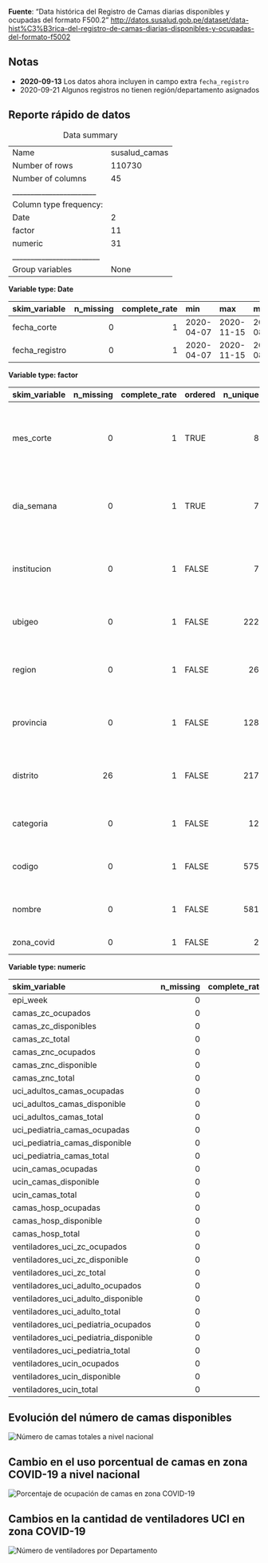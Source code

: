 **Fuente**: “Data histórica del Registro de Camas diarias disponibles y
ocupadas del formato F500.2”
<a href="http://datos.susalud.gob.pe/dataset/data-hist%C3%B3rica-del-registro-de-camas-diarias-disponibles-y-ocupadas-del-formato-f5002" class="uri">http://datos.susalud.gob.pe/dataset/data-hist%C3%B3rica-del-registro-de-camas-diarias-disponibles-y-ocupadas-del-formato-f5002</a>

Notas
-----

-   **2020-09-13** Los datos ahora incluyen in campo extra
    `fecha_registro`
-   2020-09-21 Algunos registros no tienen región/departamento asignados

Reporte rápido de datos
-----------------------

<table>
<caption>Data summary</caption>
<tbody>
<tr class="odd">
<td style="text-align: left;">Name</td>
<td style="text-align: left;">susalud_camas</td>
</tr>
<tr class="even">
<td style="text-align: left;">Number of rows</td>
<td style="text-align: left;">110730</td>
</tr>
<tr class="odd">
<td style="text-align: left;">Number of columns</td>
<td style="text-align: left;">45</td>
</tr>
<tr class="even">
<td style="text-align: left;">_______________________</td>
<td style="text-align: left;"></td>
</tr>
<tr class="odd">
<td style="text-align: left;">Column type frequency:</td>
<td style="text-align: left;"></td>
</tr>
<tr class="even">
<td style="text-align: left;">Date</td>
<td style="text-align: left;">2</td>
</tr>
<tr class="odd">
<td style="text-align: left;">factor</td>
<td style="text-align: left;">11</td>
</tr>
<tr class="even">
<td style="text-align: left;">numeric</td>
<td style="text-align: left;">31</td>
</tr>
<tr class="odd">
<td style="text-align: left;">________________________</td>
<td style="text-align: left;"></td>
</tr>
<tr class="even">
<td style="text-align: left;">Group variables</td>
<td style="text-align: left;">None</td>
</tr>
</tbody>
</table>

**Variable type: Date**

<table>
<thead>
<tr class="header">
<th style="text-align: left;">skim_variable</th>
<th style="text-align: right;">n_missing</th>
<th style="text-align: right;">complete_rate</th>
<th style="text-align: left;">min</th>
<th style="text-align: left;">max</th>
<th style="text-align: left;">median</th>
<th style="text-align: right;">n_unique</th>
</tr>
</thead>
<tbody>
<tr class="odd">
<td style="text-align: left;">fecha_corte</td>
<td style="text-align: right;">0</td>
<td style="text-align: right;">1</td>
<td style="text-align: left;">2020-04-07</td>
<td style="text-align: left;">2020-11-15</td>
<td style="text-align: left;">2020-08-08</td>
<td style="text-align: right;">223</td>
</tr>
<tr class="even">
<td style="text-align: left;">fecha_registro</td>
<td style="text-align: right;">0</td>
<td style="text-align: right;">1</td>
<td style="text-align: left;">2020-04-07</td>
<td style="text-align: left;">2020-11-15</td>
<td style="text-align: left;">2020-08-05</td>
<td style="text-align: right;">223</td>
</tr>
</tbody>
</table>

**Variable type: factor**

<table>
<thead>
<tr class="header">
<th style="text-align: left;">skim_variable</th>
<th style="text-align: right;">n_missing</th>
<th style="text-align: right;">complete_rate</th>
<th style="text-align: left;">ordered</th>
<th style="text-align: right;">n_unique</th>
<th style="text-align: left;">top_counts</th>
</tr>
</thead>
<tbody>
<tr class="odd">
<td style="text-align: left;">mes_corte</td>
<td style="text-align: right;">0</td>
<td style="text-align: right;">1</td>
<td style="text-align: left;">TRUE</td>
<td style="text-align: right;">8</td>
<td style="text-align: left;">oct: 17428, ago: 16898, set: 16711, jul: 16282</td>
</tr>
<tr class="even">
<td style="text-align: left;">dia_semana</td>
<td style="text-align: right;">0</td>
<td style="text-align: right;">1</td>
<td style="text-align: left;">TRUE</td>
<td style="text-align: right;">7</td>
<td style="text-align: left;">dom: 16022, sáb: 15976, vie: 15937, jue: 15856</td>
</tr>
<tr class="odd">
<td style="text-align: left;">institucion</td>
<td style="text-align: right;">0</td>
<td style="text-align: right;">1</td>
<td style="text-align: left;">FALSE</td>
<td style="text-align: right;">7</td>
<td style="text-align: left;">Pri: 49450, Gob: 32197, EsS: 20472, MIN: 5965</td>
</tr>
<tr class="even">
<td style="text-align: left;">ubigeo</td>
<td style="text-align: right;">0</td>
<td style="text-align: right;">1</td>
<td style="text-align: left;">FALSE</td>
<td style="text-align: right;">222</td>
<td style="text-align: left;">130: 3427, 150: 3229, 150: 2788, 150: 2753</td>
</tr>
<tr class="odd">
<td style="text-align: left;">region</td>
<td style="text-align: right;">0</td>
<td style="text-align: right;">1</td>
<td style="text-align: left;">FALSE</td>
<td style="text-align: right;">26</td>
<td style="text-align: left;">LIM: 38528, LA : 9708, ARE: 5597, JUN: 5204</td>
</tr>
<tr class="even">
<td style="text-align: left;">provincia</td>
<td style="text-align: right;">0</td>
<td style="text-align: right;">1</td>
<td style="text-align: left;">FALSE</td>
<td style="text-align: right;">128</td>
<td style="text-align: left;">LIM: 35402, TRU: 6323, ARE: 4520, CUS: 3130</td>
</tr>
<tr class="odd">
<td style="text-align: left;">distrito</td>
<td style="text-align: right;">26</td>
<td style="text-align: right;">1</td>
<td style="text-align: left;">FALSE</td>
<td style="text-align: right;">217</td>
<td style="text-align: left;">TRU: 3427, LIM: 3229, SAN: 2788, MIR: 2753</td>
</tr>
<tr class="even">
<td style="text-align: left;">categoria</td>
<td style="text-align: right;">0</td>
<td style="text-align: right;">1</td>
<td style="text-align: left;">FALSE</td>
<td style="text-align: right;">12</td>
<td style="text-align: left;">II-: 44145, II-: 28477, II-: 17447, III: 7420</td>
</tr>
<tr class="odd">
<td style="text-align: left;">codigo</td>
<td style="text-align: right;">0</td>
<td style="text-align: right;">1</td>
<td style="text-align: left;">FALSE</td>
<td style="text-align: right;">575</td>
<td style="text-align: left;">000: 223, 000: 223, 000: 223, 000: 223</td>
</tr>
<tr class="even">
<td style="text-align: left;">nombre</td>
<td style="text-align: right;">0</td>
<td style="text-align: right;">1</td>
<td style="text-align: left;">FALSE</td>
<td style="text-align: right;">581</td>
<td style="text-align: left;">CLI: 440, CLU: 412, OFT: 296, CHE: 223</td>
</tr>
<tr class="odd">
<td style="text-align: left;">zona_covid</td>
<td style="text-align: right;">0</td>
<td style="text-align: right;">1</td>
<td style="text-align: left;">FALSE</td>
<td style="text-align: right;">2</td>
<td style="text-align: left;">Si: 70042, No: 40688</td>
</tr>
</tbody>
</table>

**Variable type: numeric**

<table>
<thead>
<tr class="header">
<th style="text-align: left;">skim_variable</th>
<th style="text-align: right;">n_missing</th>
<th style="text-align: right;">complete_rate</th>
<th style="text-align: right;">mean</th>
<th style="text-align: right;">sd</th>
<th style="text-align: right;">p0</th>
<th style="text-align: right;">p25</th>
<th style="text-align: right;">p50</th>
<th style="text-align: right;">p75</th>
<th style="text-align: right;">p100</th>
<th style="text-align: left;">hist</th>
</tr>
</thead>
<tbody>
<tr class="odd">
<td style="text-align: left;">epi_week</td>
<td style="text-align: right;">0</td>
<td style="text-align: right;">1</td>
<td style="text-align: right;">32.20</td>
<td style="text-align: right;">8.60</td>
<td style="text-align: right;">15</td>
<td style="text-align: right;">25</td>
<td style="text-align: right;">32</td>
<td style="text-align: right;">40</td>
<td style="text-align: right;">47</td>
<td style="text-align: left;">▅▆▇▇▇</td>
</tr>
<tr class="even">
<td style="text-align: left;">camas_zc_ocupados</td>
<td style="text-align: right;">0</td>
<td style="text-align: right;">1</td>
<td style="text-align: right;">2.25</td>
<td style="text-align: right;">8.26</td>
<td style="text-align: right;">0</td>
<td style="text-align: right;">0</td>
<td style="text-align: right;">0</td>
<td style="text-align: right;">0</td>
<td style="text-align: right;">135</td>
<td style="text-align: left;">▇▁▁▁▁</td>
</tr>
<tr class="odd">
<td style="text-align: left;">camas_zc_disponibles</td>
<td style="text-align: right;">0</td>
<td style="text-align: right;">1</td>
<td style="text-align: right;">0.47</td>
<td style="text-align: right;">1.52</td>
<td style="text-align: right;">0</td>
<td style="text-align: right;">0</td>
<td style="text-align: right;">0</td>
<td style="text-align: right;">0</td>
<td style="text-align: right;">45</td>
<td style="text-align: left;">▇▁▁▁▁</td>
</tr>
<tr class="even">
<td style="text-align: left;">camas_zc_total</td>
<td style="text-align: right;">0</td>
<td style="text-align: right;">1</td>
<td style="text-align: right;">2.71</td>
<td style="text-align: right;">8.64</td>
<td style="text-align: right;">0</td>
<td style="text-align: right;">0</td>
<td style="text-align: right;">0</td>
<td style="text-align: right;">2</td>
<td style="text-align: right;">135</td>
<td style="text-align: left;">▇▁▁▁▁</td>
</tr>
<tr class="odd">
<td style="text-align: left;">camas_znc_ocupados</td>
<td style="text-align: right;">0</td>
<td style="text-align: right;">1</td>
<td style="text-align: right;">17.16</td>
<td style="text-align: right;">65.96</td>
<td style="text-align: right;">0</td>
<td style="text-align: right;">0</td>
<td style="text-align: right;">0</td>
<td style="text-align: right;">10</td>
<td style="text-align: right;">1609</td>
<td style="text-align: left;">▇▁▁▁▁</td>
</tr>
<tr class="even">
<td style="text-align: left;">camas_znc_disponible</td>
<td style="text-align: right;">0</td>
<td style="text-align: right;">1</td>
<td style="text-align: right;">12.60</td>
<td style="text-align: right;">45.58</td>
<td style="text-align: right;">0</td>
<td style="text-align: right;">0</td>
<td style="text-align: right;">0</td>
<td style="text-align: right;">8</td>
<td style="text-align: right;">2419</td>
<td style="text-align: left;">▇▁▁▁▁</td>
</tr>
<tr class="odd">
<td style="text-align: left;">camas_znc_total</td>
<td style="text-align: right;">0</td>
<td style="text-align: right;">1</td>
<td style="text-align: right;">29.76</td>
<td style="text-align: right;">98.78</td>
<td style="text-align: right;">0</td>
<td style="text-align: right;">0</td>
<td style="text-align: right;">3</td>
<td style="text-align: right;">20</td>
<td style="text-align: right;">2563</td>
<td style="text-align: left;">▇▁▁▁▁</td>
</tr>
<tr class="even">
<td style="text-align: left;">uci_adultos_camas_ocupadas</td>
<td style="text-align: right;">0</td>
<td style="text-align: right;">1</td>
<td style="text-align: right;">0.80</td>
<td style="text-align: right;">2.30</td>
<td style="text-align: right;">0</td>
<td style="text-align: right;">0</td>
<td style="text-align: right;">0</td>
<td style="text-align: right;">0</td>
<td style="text-align: right;">230</td>
<td style="text-align: left;">▇▁▁▁▁</td>
</tr>
<tr class="odd">
<td style="text-align: left;">uci_adultos_camas_disponible</td>
<td style="text-align: right;">0</td>
<td style="text-align: right;">1</td>
<td style="text-align: right;">0.48</td>
<td style="text-align: right;">1.32</td>
<td style="text-align: right;">0</td>
<td style="text-align: right;">0</td>
<td style="text-align: right;">0</td>
<td style="text-align: right;">0</td>
<td style="text-align: right;">57</td>
<td style="text-align: left;">▇▁▁▁▁</td>
</tr>
<tr class="even">
<td style="text-align: left;">uci_adultos_camas_total</td>
<td style="text-align: right;">0</td>
<td style="text-align: right;">1</td>
<td style="text-align: right;">1.28</td>
<td style="text-align: right;">2.93</td>
<td style="text-align: right;">0</td>
<td style="text-align: right;">0</td>
<td style="text-align: right;">0</td>
<td style="text-align: right;">2</td>
<td style="text-align: right;">230</td>
<td style="text-align: left;">▇▁▁▁▁</td>
</tr>
<tr class="odd">
<td style="text-align: left;">uci_pediatria_camas_ocupadas</td>
<td style="text-align: right;">0</td>
<td style="text-align: right;">1</td>
<td style="text-align: right;">0.34</td>
<td style="text-align: right;">2.54</td>
<td style="text-align: right;">0</td>
<td style="text-align: right;">0</td>
<td style="text-align: right;">0</td>
<td style="text-align: right;">0</td>
<td style="text-align: right;">47</td>
<td style="text-align: left;">▇▁▁▁▁</td>
</tr>
<tr class="even">
<td style="text-align: left;">uci_pediatria_camas_disponible</td>
<td style="text-align: right;">0</td>
<td style="text-align: right;">1</td>
<td style="text-align: right;">0.18</td>
<td style="text-align: right;">0.87</td>
<td style="text-align: right;">0</td>
<td style="text-align: right;">0</td>
<td style="text-align: right;">0</td>
<td style="text-align: right;">0</td>
<td style="text-align: right;">83</td>
<td style="text-align: left;">▇▁▁▁▁</td>
</tr>
<tr class="odd">
<td style="text-align: left;">uci_pediatria_camas_total</td>
<td style="text-align: right;">0</td>
<td style="text-align: right;">1</td>
<td style="text-align: right;">0.52</td>
<td style="text-align: right;">2.96</td>
<td style="text-align: right;">0</td>
<td style="text-align: right;">0</td>
<td style="text-align: right;">0</td>
<td style="text-align: right;">0</td>
<td style="text-align: right;">89</td>
<td style="text-align: left;">▇▁▁▁▁</td>
</tr>
<tr class="even">
<td style="text-align: left;">ucin_camas_ocupadas</td>
<td style="text-align: right;">0</td>
<td style="text-align: right;">1</td>
<td style="text-align: right;">0.91</td>
<td style="text-align: right;">4.68</td>
<td style="text-align: right;">0</td>
<td style="text-align: right;">0</td>
<td style="text-align: right;">0</td>
<td style="text-align: right;">0</td>
<td style="text-align: right;">89</td>
<td style="text-align: left;">▇▁▁▁▁</td>
</tr>
<tr class="odd">
<td style="text-align: left;">ucin_camas_disponible</td>
<td style="text-align: right;">0</td>
<td style="text-align: right;">1</td>
<td style="text-align: right;">0.42</td>
<td style="text-align: right;">1.96</td>
<td style="text-align: right;">0</td>
<td style="text-align: right;">0</td>
<td style="text-align: right;">0</td>
<td style="text-align: right;">0</td>
<td style="text-align: right;">50</td>
<td style="text-align: left;">▇▁▁▁▁</td>
</tr>
<tr class="even">
<td style="text-align: left;">ucin_camas_total</td>
<td style="text-align: right;">0</td>
<td style="text-align: right;">1</td>
<td style="text-align: right;">1.33</td>
<td style="text-align: right;">6.15</td>
<td style="text-align: right;">0</td>
<td style="text-align: right;">0</td>
<td style="text-align: right;">0</td>
<td style="text-align: right;">0</td>
<td style="text-align: right;">103</td>
<td style="text-align: left;">▇▁▁▁▁</td>
</tr>
<tr class="odd">
<td style="text-align: left;">camas_hosp_ocupadas</td>
<td style="text-align: right;">0</td>
<td style="text-align: right;">1</td>
<td style="text-align: right;">24.55</td>
<td style="text-align: right;">64.18</td>
<td style="text-align: right;">0</td>
<td style="text-align: right;">1</td>
<td style="text-align: right;">6</td>
<td style="text-align: right;">21</td>
<td style="text-align: right;">1418</td>
<td style="text-align: left;">▇▁▁▁▁</td>
</tr>
<tr class="even">
<td style="text-align: left;">camas_hosp_disponible</td>
<td style="text-align: right;">0</td>
<td style="text-align: right;">1</td>
<td style="text-align: right;">25.12</td>
<td style="text-align: right;">47.78</td>
<td style="text-align: right;">0</td>
<td style="text-align: right;">4</td>
<td style="text-align: right;">12</td>
<td style="text-align: right;">26</td>
<td style="text-align: right;">4052</td>
<td style="text-align: left;">▇▁▁▁▁</td>
</tr>
<tr class="odd">
<td style="text-align: left;">camas_hosp_total</td>
<td style="text-align: right;">0</td>
<td style="text-align: right;">1</td>
<td style="text-align: right;">49.66</td>
<td style="text-align: right;">97.43</td>
<td style="text-align: right;">0</td>
<td style="text-align: right;">8</td>
<td style="text-align: right;">20</td>
<td style="text-align: right;">48</td>
<td style="text-align: right;">4100</td>
<td style="text-align: left;">▇▁▁▁▁</td>
</tr>
<tr class="even">
<td style="text-align: left;">ventiladores_uci_zc_ocupados</td>
<td style="text-align: right;">0</td>
<td style="text-align: right;">1</td>
<td style="text-align: right;">2.27</td>
<td style="text-align: right;">8.28</td>
<td style="text-align: right;">0</td>
<td style="text-align: right;">0</td>
<td style="text-align: right;">0</td>
<td style="text-align: right;">0</td>
<td style="text-align: right;">135</td>
<td style="text-align: left;">▇▁▁▁▁</td>
</tr>
<tr class="odd">
<td style="text-align: left;">ventiladores_uci_zc_disponible</td>
<td style="text-align: right;">0</td>
<td style="text-align: right;">1</td>
<td style="text-align: right;">0.56</td>
<td style="text-align: right;">1.71</td>
<td style="text-align: right;">0</td>
<td style="text-align: right;">0</td>
<td style="text-align: right;">0</td>
<td style="text-align: right;">0</td>
<td style="text-align: right;">45</td>
<td style="text-align: left;">▇▁▁▁▁</td>
</tr>
<tr class="even">
<td style="text-align: left;">ventiladores_uci_zc_total</td>
<td style="text-align: right;">0</td>
<td style="text-align: right;">1</td>
<td style="text-align: right;">2.83</td>
<td style="text-align: right;">8.75</td>
<td style="text-align: right;">0</td>
<td style="text-align: right;">0</td>
<td style="text-align: right;">0</td>
<td style="text-align: right;">2</td>
<td style="text-align: right;">135</td>
<td style="text-align: left;">▇▁▁▁▁</td>
</tr>
<tr class="odd">
<td style="text-align: left;">ventiladores_uci_adulto_ocupados</td>
<td style="text-align: right;">0</td>
<td style="text-align: right;">1</td>
<td style="text-align: right;">0.62</td>
<td style="text-align: right;">2.07</td>
<td style="text-align: right;">0</td>
<td style="text-align: right;">0</td>
<td style="text-align: right;">0</td>
<td style="text-align: right;">0</td>
<td style="text-align: right;">230</td>
<td style="text-align: left;">▇▁▁▁▁</td>
</tr>
<tr class="even">
<td style="text-align: left;">ventiladores_uci_adulto_disponible</td>
<td style="text-align: right;">0</td>
<td style="text-align: right;">1</td>
<td style="text-align: right;">0.46</td>
<td style="text-align: right;">1.33</td>
<td style="text-align: right;">0</td>
<td style="text-align: right;">0</td>
<td style="text-align: right;">0</td>
<td style="text-align: right;">0</td>
<td style="text-align: right;">57</td>
<td style="text-align: left;">▇▁▁▁▁</td>
</tr>
<tr class="odd">
<td style="text-align: left;">ventiladores_uci_adulto_total</td>
<td style="text-align: right;">0</td>
<td style="text-align: right;">1</td>
<td style="text-align: right;">1.08</td>
<td style="text-align: right;">2.70</td>
<td style="text-align: right;">0</td>
<td style="text-align: right;">0</td>
<td style="text-align: right;">0</td>
<td style="text-align: right;">1</td>
<td style="text-align: right;">230</td>
<td style="text-align: left;">▇▁▁▁▁</td>
</tr>
<tr class="even">
<td style="text-align: left;">ventiladores_uci_pediatria_ocupados</td>
<td style="text-align: right;">0</td>
<td style="text-align: right;">1</td>
<td style="text-align: right;">0.27</td>
<td style="text-align: right;">2.22</td>
<td style="text-align: right;">0</td>
<td style="text-align: right;">0</td>
<td style="text-align: right;">0</td>
<td style="text-align: right;">0</td>
<td style="text-align: right;">47</td>
<td style="text-align: left;">▇▁▁▁▁</td>
</tr>
<tr class="odd">
<td style="text-align: left;">ventiladores_uci_pediatria_disponible</td>
<td style="text-align: right;">0</td>
<td style="text-align: right;">1</td>
<td style="text-align: right;">0.15</td>
<td style="text-align: right;">0.82</td>
<td style="text-align: right;">0</td>
<td style="text-align: right;">0</td>
<td style="text-align: right;">0</td>
<td style="text-align: right;">0</td>
<td style="text-align: right;">22</td>
<td style="text-align: left;">▇▁▁▁▁</td>
</tr>
<tr class="even">
<td style="text-align: left;">ventiladores_uci_pediatria_total</td>
<td style="text-align: right;">0</td>
<td style="text-align: right;">1</td>
<td style="text-align: right;">0.42</td>
<td style="text-align: right;">2.74</td>
<td style="text-align: right;">0</td>
<td style="text-align: right;">0</td>
<td style="text-align: right;">0</td>
<td style="text-align: right;">0</td>
<td style="text-align: right;">55</td>
<td style="text-align: left;">▇▁▁▁▁</td>
</tr>
<tr class="odd">
<td style="text-align: left;">ventiladores_ucin_ocupados</td>
<td style="text-align: right;">0</td>
<td style="text-align: right;">1</td>
<td style="text-align: right;">0.31</td>
<td style="text-align: right;">2.12</td>
<td style="text-align: right;">0</td>
<td style="text-align: right;">0</td>
<td style="text-align: right;">0</td>
<td style="text-align: right;">0</td>
<td style="text-align: right;">139</td>
<td style="text-align: left;">▇▁▁▁▁</td>
</tr>
<tr class="even">
<td style="text-align: left;">ventiladores_ucin_disponible</td>
<td style="text-align: right;">0</td>
<td style="text-align: right;">1</td>
<td style="text-align: right;">0.15</td>
<td style="text-align: right;">0.74</td>
<td style="text-align: right;">0</td>
<td style="text-align: right;">0</td>
<td style="text-align: right;">0</td>
<td style="text-align: right;">0</td>
<td style="text-align: right;">21</td>
<td style="text-align: left;">▇▁▁▁▁</td>
</tr>
<tr class="odd">
<td style="text-align: left;">ventiladores_ucin_total</td>
<td style="text-align: right;">0</td>
<td style="text-align: right;">1</td>
<td style="text-align: right;">0.46</td>
<td style="text-align: right;">2.32</td>
<td style="text-align: right;">0</td>
<td style="text-align: right;">0</td>
<td style="text-align: right;">0</td>
<td style="text-align: right;">0</td>
<td style="text-align: right;">139</td>
<td style="text-align: left;">▇▁▁▁▁</td>
</tr>
</tbody>
</table>

Evolución del número de camas disponibles
-----------------------------------------

![Número de camas totales a nivel
nacional](plots/camas-totales-nacional.png)

Cambio en el uso porcentual de camas en zona COVID-19 a nivel nacional
----------------------------------------------------------------------

![Porcentaje de ocupación de camas en zona
COVID-19](plots/pct-ocupacion-zona-covid.png)

Cambios en la cantidad de ventiladores UCI en zona COVID-19
-----------------------------------------------------------

![Número de ventiladores por
Departamento](plots/uso-ventiladores-departamento.png)
